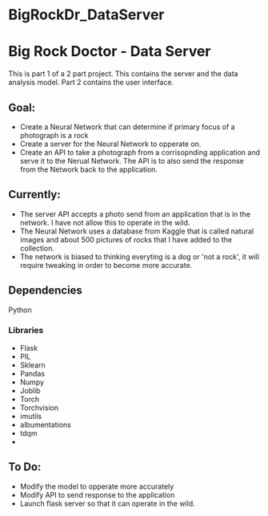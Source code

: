 # BigRockDr_DataServer

# Big Rock Doctor - Data Server

This is part 1 of a 2 part project.  This contains the server and the data analysis model.
Part 2 contains the user interface.

## Goal:
- Create a Neural Network that can determine if primary focus of a photograph is a rock
- Create a server for the Neural Network to opperate on.
- Create an API to take a photograph from a corrisopnding application and serve it to the Nerual Network. The API is to also send the response from the Network back to the application.

## Currently:
- The server API accepts a photo send from an application that is in the network.  I have not allow this to operate in the wild.
-  The Neural Network uses a database from Kaggle that is called natural images and about 500 pictures of rocks that I have added to the collection.
-  The network is biased to thinking everyting is a dog or 'not a rock', it will require tweaking in order to become more accurate.

## Dependencies 
Python

### Libraries
- Flask
- PIL
- Sklearn
- Pandas
- Numpy
- Joblib
- Torch
- Torchvision
- imutils
- albumentations
- tdqm
- 

## To Do:
- Modify the model to opperate more accurately
- Modify API to send response to the application
- Launch flask server so that it can operate in the wild.
